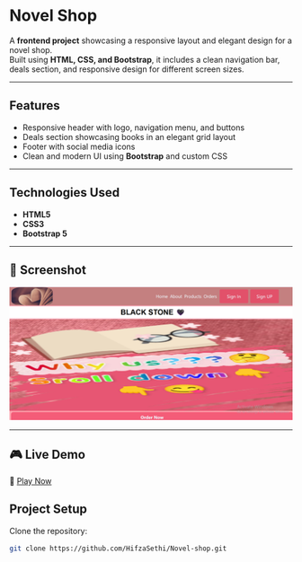 # Novel Shop

A **frontend project** showcasing a responsive layout and elegant design for a novel shop.  
Built using **HTML, CSS, and Bootstrap**, it includes a clean navigation bar, deals section, and responsive design for different screen sizes.

---

## Features

- Responsive header with logo, navigation menu, and buttons
- Deals section showcasing books in an elegant grid layout
- Footer with social media icons
- Clean and modern UI using **Bootstrap** and custom CSS

---

## Technologies Used

- **HTML5**
- **CSS3**
- **Bootstrap 5**

---

## 📸 Screenshot

![App Screenshot](Screenshot.png)

---

## 🎮 Live Demo

🔗 [Play Now](https://hifzasethi.github.io/Novel-shop/)

## Project Setup

Clone the repository:

```bash
git clone https://github.com/HifzaSethi/Novel-shop.git
```
